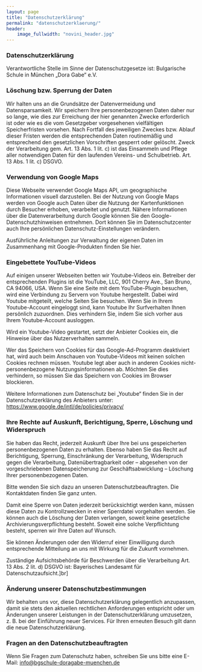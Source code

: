 ```yaml
---
layout: page
title: "Datenschutzerklärung"
permalink: "datenschutzerklaerung/"
header:
    image_fullwidth: "novini_header.jpg"
---
```


### Datenschutzerklärung  

Verantwortliche Stelle im Sinne der Datenschutzgesetze ist:
Bulgarische Schule in München „Dora Gabe“ e.V.
### Löschung bzw. Sperrung der Daten    

Wir halten uns an die Grundsätze der Datenvermeidung und Datensparsamkeit. Wir speichern Ihre personenbezogenen Daten daher nur so lange, wie dies zur Erreichung der hier genannten Zwecke erforderlich ist oder wie es die vom Gesetzgeber vorgesehenen vielfältigen Speicherfristen vorsehen. Nach Fortfall des jeweiligen Zweckes bzw. Ablauf dieser Fristen werden die entsprechenden Daten routinemäßig und entsprechend den gesetzlichen Vorschriften gesperrt oder gelöscht. Zweck der Verarbeitung gem. Art. 13 Abs. 1 lit. c) ist das Einsammeln und Pflege aller notwendigen Daten für den laufenden Vereins- und Schulbetrieb. Art. 13 Abs. 1 lit. c) DSGVO.  
### Verwendung von Google Maps    

Diese Webseite verwendet Google Maps API, um geographische Informationen visuell darzustellen. Bei der Nutzung von Google Maps werden von Google auch Daten über die Nutzung der Kartenfunktionen durch Besucher erhoben, verarbeitet und genutzt. Nähere Informationen über die Datenverarbeitung durch Google können Sie den Google-Datenschutzhinweisen entnehmen. Dort können Sie im Datenschutzcenter auch Ihre persönlichen Datenschutz-Einstellungen verändern.  

Ausführliche Anleitungen zur Verwaltung der eigenen Daten im Zusammenhang mit Google-Produkten finden Sie hier.  
### Eingebettete YouTube-Videos    

Auf einigen unserer Webseiten betten wir Youtube-Videos ein. Betreiber der entsprechenden Plugins ist die YouTube, LLC, 901 Cherry Ave., San Bruno, CA 94066, USA. Wenn Sie eine Seite mit dem YouTube-Plugin besuchen, wird eine Verbindung zu Servern von Youtube hergestellt. Dabei wird Youtube mitgeteilt, welche Seiten Sie besuchen. Wenn Sie in Ihrem Youtube-Account eingeloggt sind, kann Youtube Ihr Surfverhalten Ihnen persönlich zuzuordnen. Dies verhindern Sie, indem Sie sich vorher aus Ihrem Youtube-Account ausloggen.  

Wird ein Youtube-Video gestartet, setzt der Anbieter Cookies ein, die Hinweise über das Nutzerverhalten sammeln.

Wer das Speichern von Cookies für das Google-Ad-Programm deaktiviert hat, wird auch beim Anschauen von Youtube-Videos mit keinen solchen Cookies rechnen müssen. Youtube legt aber auch in anderen Cookies nicht-personenbezogene Nutzungsinformationen ab. Möchten Sie dies verhindern, so müssen Sie das Speichern von Cookies im Browser blockieren.

Weitere Informationen zum Datenschutz bei „Youtube“ finden Sie in der Datenschutzerklärung des Anbieters unter: https://www.google.de/intl/de/policies/privacy/
### Ihre Rechte auf Auskunft, Berichtigung, Sperre, Löschung und Widerspruch  

Sie haben das Recht, jederzeit Auskunft über Ihre bei uns gespeicherten personenbezogenen Daten zu erhalten. Ebenso haben Sie das Recht auf Berichtigung, Sperrung, Einschränkung der Verarbeitung, Widerspruch gegen die Verarbeitung, Datenübertragbarkeit oder – abgesehen von der vorgeschriebenen Datenspeicherung zur Geschäftsabwicklung – Löschung Ihrer personenbezogenen Daten.

Bitte wenden Sie sich dazu an unseren Datenschutzbeauftragten. Die Kontaktdaten finden Sie ganz unten.

Damit eine Sperre von Daten jederzeit berücksichtigt werden kann, müssen diese Daten zu Kontrollzwecken in einer Sperrdatei vorgehalten werden. Sie können auch die Löschung der Daten verlangen, soweit keine gesetzliche Archivierungsverpflichtung besteht. Soweit eine solche Verpflichtung besteht, sperren wir Ihre Daten auf Wunsch.

Sie können Änderungen oder den Widerruf einer Einwilligung durch entsprechende Mitteilung an uns mit Wirkung für die Zukunft vornehmen.

Zuständige Aufsichtsbehörde für Beschwerden über die Verarbeitung Art. 13 Abs. 2 lit. d) DSGVO ist: Bayerisches Landesamt für Datenschutzaufsicht.]br]
### Änderung unserer Datenschutzbestimmungen  

Wir behalten uns vor, diese Datenschutzerklärung gelegentlich anzupassen, damit sie stets den aktuellen rechtlichen Anforderungen entspricht oder um Änderungen unserer Leistungen in der Datenschutzerklärung umzusetzen, z. B. bei der Einführung neuer Services. Für Ihren erneuten Besuch gilt dann die neue Datenschutzerklärung.
### Fragen an den Datenschutzbeauftragten  

Wenn Sie Fragen zum Datenschutz haben, schreiben Sie uns bitte eine E-Mail: info@bgschule-doragabe-muenchen.de
